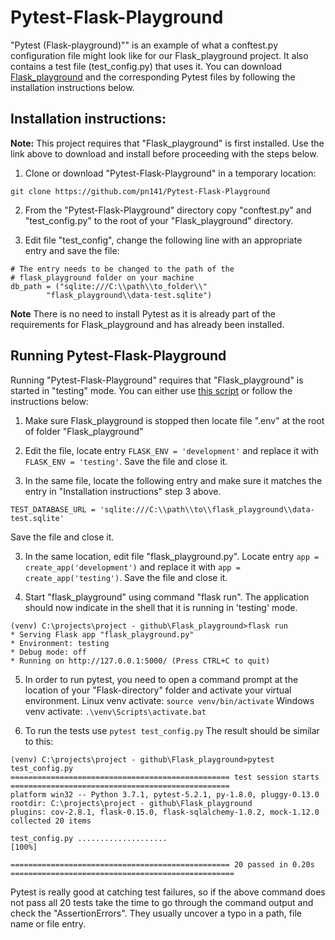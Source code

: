 # Pytest-Flask-Playground

"Pytest (Flask-playground)"" is an example of what a conftest.py configuration file might look like for our Flask_playground project. It also contains a test file (test_config.py) that uses it.
You can download [Flask_playground](https://github.com/pn141/Flask_playground) and the corresponding Pytest files by following the installation instructions below. 

## Installation instructions:
**Note:** This project requires that "Flask_playground" is first installed. Use the link above to download and install before proceeding with the steps below.

   1. Clone or download "Pytest-Flask-Playground" in a temporary location:

```git clone https://github.com/pn141/Pytest-Flask-Playground```

   2. From the "Pytest-Flask-Playground" directory copy "conftest.py" and "test_config.py" to the root of your "Flask_playground" directory.
   
   3. Edit file "test_config", change the following line with an appropriate entry and save the file:
   ```
   # The entry needs to be changed to the path of the
   # flask_playground folder on your machine
   db_path = ("sqlite:///C:\\path\\to_folder\\"
           "flask_playground\\data-test.sqlite")
   ```
   **Note** There is no need to install Pytest as it is already part of the requirements for Flask_playground and has already been installed.
   
 ## Running Pytest-Flask-Playground
Running "Pytest-Flask-Playground" requires that "Flask_playground" is started in "testing" mode. You can either use [this script](https://github.com/pn141/Changing-environment) or follow the instructions below:

   1. Make sure Flask_playground is stopped then locate file ".env" at the root of folder "Flask_playground"
   
   2. Edit the file, locate entry ```FLASK_ENV = 'development'``` and replace it with ```FLASK_ENV = 'testing'```. Save the file and close it.
   
   3. In the same file, locate the following entry and make sure it matches the entry in "Installation instructions" step 3 above.
   ```
   TEST_DATABASE_URL = 'sqlite:///C:\\path\\to\\flask_playground\\data-test.sqlite'
   ```
   Save the file and close it.
   
   3. In the same location, edit file "flask_playground.py". Locate entry ```app = create_app('development')``` and replace it with ```app = create_app('testing')```. Save the file and close it.
   
   4. Start "flask_playground" using command "flask run". The application should now indicate in the shell that it is running in 'testing' mode.
   ```
   (venv) C:\projects\project - github\Flask_playground>flask run
 * Serving Flask app "flask_playground.py"
 * Environment: testing
 * Debug mode: off
 * Running on http://127.0.0.1:5000/ (Press CTRL+C to quit)
   ```
   5. In order to run pytest, you need to open a command prompt at the location of your "Flask-directory" folder and activate your virtual environment.
   Linux venv activate: ```source venv/bin/activate```
   Windows venv activate: ```.\venv\Scripts\activate.bat```
   
   6. To run the tests use ```pytest test_config.py```
   The result should be similar to this:
   ```
   (venv) C:\projects\project - github\Flask_playground>pytest test_config.py
================================================= test session starts =================================================
platform win32 -- Python 3.7.1, pytest-5.2.1, py-1.8.0, pluggy-0.13.0
rootdir: C:\projects\project - github\Flask_playground
plugins: cov-2.8.1, flask-0.15.0, flask-sqlalchemy-1.0.2, mock-1.12.0
collected 20 items

test_config.py ....................                                                                              [100%]

================================================= 20 passed in 0.20s ==================================================
   ```
   
 Pytest is really good at catching test failures, so if the above command does not pass all 20 tests take the time to go through the command output and check the "AssertionErrors". They usually uncover a typo in a path, file name or file entry. 
